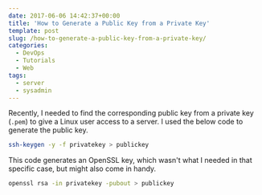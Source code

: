 ```yaml
---
date: 2017-06-06 14:42:37+00:00
title: 'How to Generate a Public Key from a Private Key'
template: post
slug: /how-to-generate-a-public-key-from-a-private-key/
categories:
  - DevOps
  - Tutorials
  - Web
tags:
  - server
  - sysadmin
---
```


Recently, I needed to find the corresponding public key from a private key (`.pem`) to give a Linux user access to a server. I used the below code to generate the public key.

```bash
ssh-keygen -y -f privatekey > publickey
```

This code generates an OpenSSL key, which wasn't what I needed in that specific case, but might also come in handy.

```bash
openssl rsa -in privatekey -pubout > publickey
```
